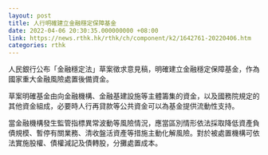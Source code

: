 ```yaml
---
layout: post
title: 人行明確建立金融穩定保障基金
date: 2022-04-06 20:30:35.000000000 +08:00
link: https://news.rthk.hk/rthk/ch/component/k2/1642761-20220406.htm
categories: rthk
---
```


人民銀行公布「金融穩定法」草案徵求意見稿，明確建立金融穩定保障基金，作為國家重大金融風險處置後備資金。

草案明確基金由向金融機構、金融基建設施等主體籌集的資金，以及國務院規定的其他資金組成，必要時人行再貸款等公共資金可以為基金提供流動性支持。

當金融機構發生監管指標異常波動等風險情況，應當區別情形依法採取降低資產負債規模、暫停有關業務、清收盤活資產等措施主動化解風險。對於被處置機構可依法實施股權、債權減記及債轉股，分攤處置成本。

